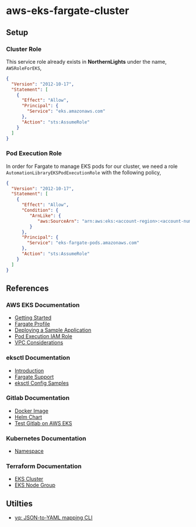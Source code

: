 # aws-eks-fargate-cluster


## Setup

### Cluster Role

This service role already exists in **NorthernLights** under the name, `AWSRoleForEKS`,

```json
{
  "Version": "2012-10-17",
  "Statement": [
    {
      "Effect": "Allow",
      "Principal": {
        "Service": "eks.amazonaws.com"
      },
      "Action": "sts:AssumeRole"
    }
  ]
}
```


### Pod Execution Role

In order for Fargate to manage EKS pods for our cluster, we need a role `AutomationLibraryEKSPodExecutionRole` with the following policy,

```json
{
  "Version": "2012-10-17",
  "Statement": [
    {
      "Effect": "Allow",
      "Condition": {
         "ArnLike": {
            "aws:SourceArn": "arn:aws:eks:<account-region>:<account-number>:fargateprofile/automation-library*/*"
         }
      },
      "Principal": {
        "Service": "eks-fargate-pods.amazonaws.com"
      },
      "Action": "sts:AssumeRole"
    }
  ]
}
```

## References
### AWS EKS Documentation
- [Getting Started](https://docs.aws.amazon.com/eks/latest/userguide/getting-started.html)
- [Fargate Profile](https://docs.aws.amazon.com/eks/latest/userguide/fargate-profile.html)
- [Deploying a Sample Application](https://docs.aws.amazon.com/eks/latest/userguide/sample-deployment.html)
- [Pod Execution IAM Role](https://docs.aws.amazon.com/eks/latest/userguide/pod-execution-role.html)
- [VPC Considerations](https://docs.aws.amazon.com/eks/latest/userguide/network_reqs.html)
### eksctl Documentation
- [Introduction](https://eksctl.io/introduction/)
- [Fargate Support](https://eksctl.io/usage/fargate-support/)
- [eksctl Config Samples](https://github.com/weaveworks/eksctl/tree/main/examples)
### Gitlab Documentation
- [Docker Image](https://docs.gitlab.com/ee/install/docker.html)
- [Helm Chart](https://docs.gitlab.com/charts/)
- [Test Gitlab on AWS EKS](https://docs.gitlab.com/charts/quickstart/)
### Kubernetes Documentation
- [Namespace](https://kubernetes.io/docs/concepts/overview/working-with-objects/namespaces/)
### Terraform Documentation
- [EKS Cluster](https://registry.terraform.io/providers/hashicorp/aws/latest/docs/resources/eks_cluster)
- [EKS Node Group](https://registry.terraform.io/providers/hashicorp/aws/latest/docs/resources/eks_node_group)

## Utilties
- [yq: JSON-to-YAML mapping CLI](https://mikefarah.gitbook.io/yq/)